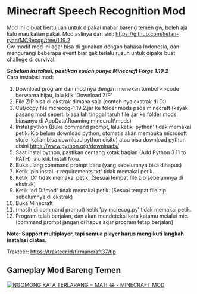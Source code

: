 # Minecraft Speech Recognition Mod
Mod ini dibuat bertujuan untuk dipakai mabar bareng temen gw, boleh aja kalo mau kalian pakai. Mod aslinya dari sini: https://github.com/ketan-ryan/MCRecog/tree/1.19.2 <br>
Gw modif mod ini agar bisa di gunakan dengan bahasa Indonesia, dan mengurangi beberapa event biar gak terlalu rusuh untuk dipake buat challege di survival.

***Sebelum instalasi, pastikan sudah punya Minecraft Forge 1.19.2*** <br>
Cara instalasi mod: <br>
1. Download program dan mod nya dengan menekan tombol <>code berwarna hijau, lalu klik 'Download ZIP'
2. File ZIP bisa di ekstrak dimana saja (contoh nya ekstrak di D:)
3. Cut/copy file mcrecog-1.19.2.jar ke folder mods pada minecraft (kayak pasang mod seperti biasa lah tinggal taruh file .jar ke folder mods, biasanya di AppData\Roaming\.minecraft\mods)
4. Instal python (Buka command prompt, lalu ketik 'python' tidak memakai petik. Klo belum download python, otomatis akan membuka microsoft store, kalian bisa download python disitu) atau bisa download python disini https://www.python.org/downloads/
5. Saat instal python, pastikan centang kotak bagian (Add Python 3.11 to PATH) lalu klik Install Now.
6. Buka ulang command prompt baru (yang sebelumnya bisa dihapus)
7. Ketik 'pip instal -r requirements.txt' tidak memakai petik.
8. Ketik 'D:' tidak memakai petik. (Sesuai tempat file zip sebelumnya di ekstrak)
9. Ketik 'cd D:\mod' tidak memakai petik. (Sesuai tempat file zip sebelumnya di ekstrak)
10. Buka Minecraft
11. (masih di command prompt) ketik 'py mcrecog.py' tidak memakai petik.
12. Program telah berjalan, dan akan mendeteksi kata katamu melalui mic. (command prompt jangan di hapus agar program tetap berjalan)

**Note: Support multiplayer, tapi semua player harus mengikuti langkah instalasi diatas.**

Trakteer: https://trakteer.id/firmancraft37/tip

## Gameplay Mod Bareng Temen
[![NGOMONG KATA TERLARANG = MATI 😂 - MINECRAFT MOD](https://img.youtube.com/vi/K2iqFfkKK3c/0.jpg)](https://www.youtube.com/watch?v=K2iqFfkKK3c)
